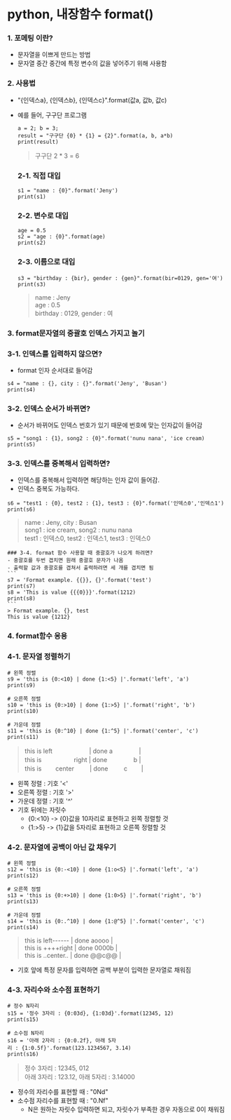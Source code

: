 # python, 내장함수 format()


### 1. 포메팅 이란?
- 문자열을 이쁘게 만드는 방법
- 문자열 중간 중간에 특정 변수의 값을 넣어주기 위해 사용함

### 2. 사용법
- "{인덱스a}, {인덱스b}, {인덱스c}".format(값a, 값b, 값c)
- 예를 들어, 구구단 프로그램
    ```
    a = 2; b = 3;
    result = "구구단 {0} * {1} = {2}".format(a, b, a*b)
    print(result)
    ```
    > 구구단 2 * 3 = 6

    ### 2-1. 직접 대입
    ```
    s1 = "name : {0}".format('Jeny')
    print(s1)
    ```
    ### 2-2. 변수로 대입
    ```
    age = 0.5
    s2 = "age : {0}".format(age)
    print(s2)
    ```
    ### 2-3. 이름으로 대입
    ```
    s3 = "birthday : {bir}, gender : {gen}".format(bir=0129, gen='여')
    print(s3)
    ```
    > name : Jeny   
    age : 0.5  
    birthday : 0129, gender : 여
    
### 3. format문자열의 중괄호 인덱스 가지고 놀기

   ### 3-1. 인덱스를 입력하지 않으면?
   - format 인자 순서대로 들어감
   ```
   s4 = "name : {}, city : {}".format('Jeny', 'Busan')
   print(s4)
   ```
   ### 3-2. 인덱스 순서가 바뀌면?
   - 순서가 바뀌어도 인덱스 번호가 있기 때문에 번호에 맞는 인자값이 들어감
   ```
   s5 = "song1 : {1}, song2 : {0}".format('nunu nana', 'ice cream)
   print(s5)
   ```
   ### 3-3. 인덱스를 중복해서 입력하면?
   - 인덱스를 중복해서 입력하면 해당하는 인자 값이 들어감.
   - 인덱스 중복도 가능하다.
   ```
   s6 = "test1 : {0}, test2 : {1}, test3 : {0}".format('인덱스0','인덱스1')
   print(s6)
   ```
   > name : Jeny, city : Busan  
   song1 : ice cream, song2 : nunu nana  
   test1 : 인덱스0, test2 : 인덱스1, test3 : 인덱스0
    
    ### 3-4. format 함수 사용할 때 중괄호가 나오게 하려면?
    - 중괄호를 두번 겹치면 원래 중괄호 문자가 나옴
    - 출력할 값과 중괄호를 겹쳐서 출력하려면 세 개를 겹치면 됨
    ```
    s7 = 'Format example. {{}}, {}'.format('test')
    print(s7)
    s8 = 'This is value {{{0}}}'.format(1212)
    print(s8)
    ```
    > Format example. {}, test  
    This is value {1212}

### 4. format함수 응용

   ### 4-1. 문자열 정렬하기
   ```
   # 왼쪽 정렬
   s9 = 'this is {0:<10} | done {1:<5} |'.format('left', 'a')
   print(s9)  

   # 오른쪽 정렬
   s10 = 'this is {0:>10} | done {1:>5} |'.format('right', 'b')
   print(s10)  

   # 가운데 정렬
   s11 = 'this is {0:^10} | done {1:^5} |'.format('center', 'c')
   print(s11)
   ```
   > this is left　　　　　　| done a　　　　 |  
   this is 　　　　　right | done 　　　　b |  
   this is 　　center 　　 | done 　　 c　　 |
   - 왼쪽 정렬 : 기호 '<'
   - 오른쪽 정렬 : 기호 '>'
   - 가운데 정렬 : 기호 '^'
   - 기호 뒤에는 자릿수
        - {0:<10} -> {0}값을 10자리로 표현하고 왼쪽 정렬할 것
        - {1:>5} -> {1}값을 5자리로 표현하고 오른쪽 정렬할 것

   ### 4-2. 문자열에 공백이 아닌 값 채우기
   ```
   # 왼쪽 정렬
   s12 = 'this is {0:-<10} | done {1:o<5} |'.format('left', 'a')
   print(s12)  

   # 오른쪽 정렬
   s13 = 'this is {0:+>10} | done {1:0>5} |'.format('right', 'b')
   print(s13)  

   # 가운데 정렬
   s14 = 'this is {0:.^10} | done {1:@^5} |'.format('center', 'c')
   print(s14)
   ```
   > this is left------ | done aoooo |  
   this is ++++right | done 0000b |  
   this is ..center.. | done @@c@@ |   
   - 기호 앞에 특정 문자를 입력하면 공백 부분이 입력한 문자열로 채워짐

   ### 4-3. 자리수와 소수점 표현하기
   ```
   # 정수 N자리
   s15 = '정수 3자리 : {0:03d}, {1:03d}'.format(12345, 12)
   print(s15)
   
   # 소수점 N자리
   s16 = '아래 2자리 : {0:0.2f}, 아래 5자리 : {1:0.5f}'.format(123.1234567, 3.14)
   print(s16)
   ```
   > 정수 3자리 : 12345, 012  
   아래 3자리 : 123.12, 아래 5자리 : 3.14000
   - 정수의 자리수를 표현할 때 : "0Nd" 
   - 소수점 자리수를 표현할 때 : "0.Nf"
     - N은 원하는 자릿수 입력하면 되고, 자릿수가 부족한 경우 자동으로 0이 채워짐

